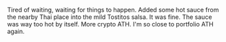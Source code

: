 Tired of waiting, waiting for things to happen. Added some hot sauce from the nearby Thai place into the mild Tostitos salsa. It was fine. The sauce was way too hot by itself. More crypto ATH. I'm so close to portfolio ATH again.
